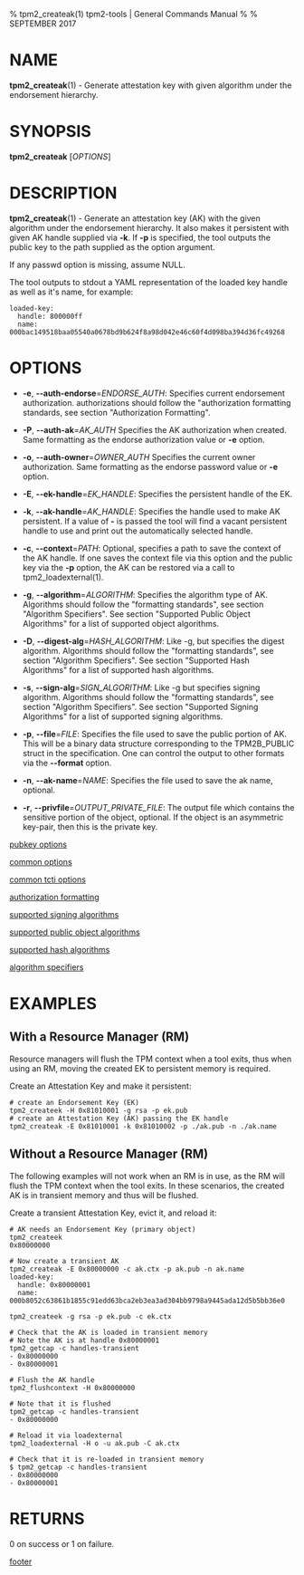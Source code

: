 % tpm2_createak(1) tpm2-tools | General Commands Manual
%
% SEPTEMBER 2017

# NAME

**tpm2_createak**(1) - Generate attestation key with given algorithm under the
endorsement hierarchy.

# SYNOPSIS

**tpm2_createak** [*OPTIONS*]

# DESCRIPTION

**tpm2_createak**(1) - Generate an attestation key (AK) with the given
algorithm under the endorsement hierarchy. It also makes it persistent
with given AK handle supplied via **-k**. If **-p** is specified, the
tool outputs the public key to the path supplied as the option argument.

If any passwd option is missing, assume NULL.

The tool outputs to stdout a YAML representation of the loaded key handle
as well as it's name, for example:
```
loaded-key:
  handle: 800000ff
  name: 000bac149518baa05540a0678bd9b624f8a98d042e46c60f4d098ba394d36fc49268
```

# OPTIONS

  * **-e**, **--auth-endorse**=_ENDORSE\_AUTH_:
    Specifies current endorsement authorization.
    authorizations should follow the "authorization formatting standards, see section
    "Authorization Formatting".

  * **-P**, **--auth-ak**=_AK\_AUTH_
    Specifies the AK authorization when created.
    Same formatting as the endorse authorization value or **-e** option.

  * **-o**, **--auth-owner**=_OWNER\_AUTH_
    Specifies the current owner authorization.
    Same formatting as the endorse password value or **-e** option.

  * **-E**, **--ek-handle**=_EK\_HANDLE_:
    Specifies the persistent handle of the EK.

  * **-k**, **--ak-handle**=_AK\_HANDLE_:
    Specifies the handle used to make AK persistent.
    If a value of **-** is passed the tool will find a vacant persistent handle
    to use and print out the automatically selected handle.

  * **-c**, **--context**=_PATH_:
    Optional, specifies a path to save the context of the AK handle. If one saves
    the context file via this option and the public key via the **-p** option, the
    AK can be restored via a call to tpm2_loadexternal(1).

  * **-g**, **--algorithm**=_ALGORITHM_:
    Specifies the algorithm type of AK. Algorithms should follow the
    "formatting standards", see section "Algorithm Specifiers".
    See section "Supported Public Object Algorithms" for a list of supported
    object algorithms.

  * **-D**, **--digest-alg**=_HASH\_ALGORITHM_:
    Like -g, but specifies the digest algorithm. Algorithms should follow the
    "formatting standards", see section "Algorithm Specifiers".
    See section "Supported Hash Algorithms" for a list of supported hash
    algorithms.

  * **-s**, **--sign-alg**=_SIGN\_ALGORITHM_:
    Like -g but specifies signing algorithm. Algorithms should follow the
    "formatting standards", see section "Algorithm Specifiers".
    See section "Supported Signing Algorithms" for a list of supported
    signing algorithms.

  * **-p**, **--file**=_FILE_:
    Specifies the file used to save the public portion of AK. This will be a
    binary data structure corresponding to the TPM2B_PUBLIC struct in the
    specification. One can control the output to other formats via the
    **--format** option.

  * **-n**, **--ak-name**=_NAME_:
    Specifies the file used to save the ak name, optional.

  * **-r**, **--privfile**=_OUTPUT\_PRIVATE\_FILE_:
    The output file which contains the sensitive portion of the object, optional.
    If the object is an asymmetric key-pair, then this is the private key.

[pubkey options](common/pubkey.md)

[common options](common/options.md)

[common tcti options](common/tcti.md)

[authorization formatting](common/authorizations.md)

[supported signing algorithms](common/sign-alg.md)

[supported public object algorithms](common/object-alg.md)

[supported hash algorithms](common/hash.md)

[algorithm specifiers](common/alg.md)

# EXAMPLES
## With a Resource Manager (RM)

Resource managers will flush the TPM context when a tool exits, thus
when using an RM, moving the created EK to persistent memory is
required.

Create an Attestation Key and make it persistent:
```
# create an Endorsement Key (EK)
tpm2_createek -H 0x81010001 -g rsa -p ek.pub
# create an Attestation Key (AK) passing the EK handle
tpm2_createak -E 0x81010001 -k 0x81010002 -p ./ak.pub -n ./ak.name
```

## Without a Resource Manager (RM)

The following examples will not work when an RM is in use, as the RM will
flush the TPM context when the tool exits. In these scenarios, the created
AK is in transient memory and thus will be flushed.

Create a transient Attestation Key, evict it, and reload it:
```
# AK needs an Endorsement Key (primary object)
tpm2_createek
0x80000000

# Now create a transient AK
tpm2_createak -E 0x80000000 -c ak.ctx -p ak.pub -n ak.name
loaded-key:
  handle: 0x80000001
  name: 000b8052c63861b1855c91edd63bca2eb3ea3ad304bb9798a9445ada12d5b5bb36e0

tpm2_createek -g rsa -p ek.pub -c ek.ctx

# Check that the AK is loaded in transient memory
# Note the AK is at handle 0x80000001
tpm2_getcap -c handles-transient
- 0x80000000
- 0x80000001

# Flush the AK handle
tpm2_flushcontext -H 0x80000000

# Note that it is flushed
tpm2_getcap -c handles-transient
- 0x80000000

# Reload it via loadexternal
tpm2_loadexternal -H o -u ak.pub -C ak.ctx

# Check that it is re-loaded in transient memory
$ tpm2_getcap -c handles-transient
- 0x80000000
- 0x80000001

```

# RETURNS

0 on success or 1 on failure.

[footer](common/footer.md)

